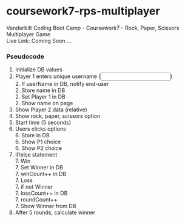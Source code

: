 # coursework7-rps-multiplayer
Vanderbilt Coding Boot Camp - Coursework7 - Rock, Paper, Scissors Multiplayer Game  
Live Link: Coming Soon ...  
  
### Pseudocode  
1. Initialize DB values  
2. Player 1 enters unique username (<input>)  
    2. If userName in DB, notify end-user  
    2. Store name in DB  
    2. Set Player 1 in DB  
    2. Show name on page  
3. Show Player 2 data (relative)  
4. Show rock, paper, scissors option  
5. Start time (5 seconds)  
6. Users clicks options  
    6. Store in DB  
    6. Show P1 choice  
    6. Show P2 choice  
7. if/else statement  
    7. Win  
        7. Set Winner in DB  
        7. winCount++ in DB  
    7. Loss  
        7. if not Winner  
        7. lossCount++ in DB  
    7. roundCount++  
    7. Show Winner from DB  
8. After 5 rounds, calculate winner  